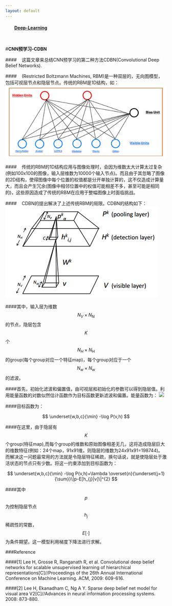 ```yaml
---
layout: default
---
```

<table align="left">
    <h4 style="text-indent: 2em;"><a href= "../index.html">Deep-Learning</a></h4>
</table>

#**CNN预学习-CDBN**

####&nbsp;&nbsp;&nbsp;&nbsp;这篇文章来总结CNN预学习的第二种方法CDBN(Convolutional Deep Belief Networks). 

####&nbsp;&nbsp;&nbsp;&nbsp;(Restricted Boltzmann Machines, RBM)是一种双层的，无向图模型，包括可视层节点和隐层节点。传统的RBM是1D结构，如：
![](../images/CDBN-1.jpg)

####&nbsp;&nbsp;&nbsp;&nbsp;传统的RBM的1D结构应用与图像处理时，会因为维数太大计算太过复杂(例如100x100的图像，输入层维数为10000个输入节点)。而且由于其忽略了图像的2D结构，使得图像中每个位置的权值都是分开单独计算的，这不仅造成计算量大，而且会产生冗余(图像中相邻位置中的权值可能相差不多，甚至可能是相同的)，这些原因造成了传统的RBM在应用于整幅图像上时面临挑战。

####&nbsp;&nbsp;&nbsp;&nbsp;CDBN的提出解决了上述传统RBM的局限。CDBN的结构如下：
![](../images/CDBN-2.jpg)

####其中，输入层为维数$$N_{V}\times N_{N}$$的节点，隐层包含$$K$$个$$N_{H}\times N_{H}$$的group(每个group对应一个特征map)，每个group对应于一个$$N_{w}\times N_{w}$$的滤波。

####首先，初始化滤波和偏置值，由可视层和初始化的参数可以得到隐层值。利用能量函数的对数似然估计函数作为目标函数更新滤波和偏置。能量函数为：
![](../images/CDBN-3.jpg)

####目标函数为：

$$
\underset{w,b,c}{\min} -\log P(v,h)
$$

####在这里，由于隐层有$$K$$个group(特征map),而每个group的维数和原始图像相差无几，这将造成隐层巨大的维数特征(例如：24个map，91x91维，则隐层的维数为24x91x91=198744)。而解决这一问题最常用的方法就是令隐层特征稀疏，换句话说，就是使隐层处于激活状态的节点只有少数。将这一约束添加到目标函数为：

$$
\underset{w,b,c}{\min} -\log P(v,h)+\lambda \overset{n}{\underset{j=1}{\sum}}\|p-E[h_{j}|v]\|^{2}
$$

####其中$$p$$为控制隐层节点$$h_{j}$$稀疏性的常数，$$E[\cdot]$$为条件期望。这一模型利用梯度下降法进行求解。

<!--####在卷积网络中，通常包含两部分结构，一部分是卷积层，一部分是pooling层。卷积层的目的是提取变换不变特征，而pooling层的目的是降低特征表示的维数减少计算量，并在最大程度上保持提取到的变换不变特征。-->

###Reference

####[1] Lee H, Grosse R, Ranganath R, et al. Convolutional deep belief networks for scalable unsupervised learning of hierarchical representations[C]//Proceedings of the 26th Annual International Conference on Machine Learning. ACM, 2009: 609-616.

####[2] Lee H, Ekanadham C, Ng A Y. Sparse deep belief net model for visual area V2[C]//Advances in neural information processing systems. 2008: 873-880.